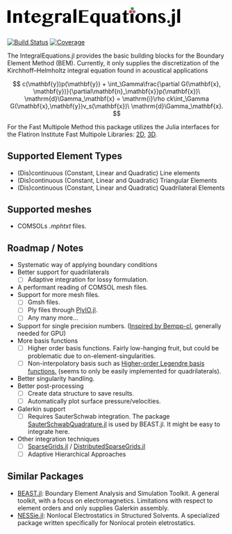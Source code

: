 # <img src="integral_equations.png" alt="drawing" width="400"/>

[![Build Status](https://github.com/mipals/IntegralEquations.jl/actions/workflows/CI.yml/badge.svg?branch=main)](https://github.com/mipals/IntegralEquations.jl/actions/workflows/CI.yml?query=branch%3Amain)
[![Coverage](https://codecov.io/gh/mipals/IntegralEquations.jl/branch/main/graph/badge.svg)](https://codecov.io/gh/mipals/IntegralEquations.jl)

The IntegralEquations.jl provides the basic building blocks for the Boundary Element Method (BEM). Currently, it only supplies the discretization of the Kirchhoff–Helmholtz integral equation found in acoustical applications

$$
c(\mathbf{y})p(\mathbf{y}) + \int_\Gamma\frac{\partial G(\mathbf{x}, \mathbf{y})}{\partial\mathbf{n}_\mathbf{x}}p(\mathbf{x})\ \mathrm{d}\Gamma_\mathbf{x} = \mathrm{i}\rho ck\int_\Gamma G(\mathbf{x},\mathbf{y})v_s(\mathbf{x})\ \mathrm{d}\Gamma_\mathbf{x}.
$$

For the Fast Multipole Method this package utilizes the Julia interfaces for the Flatiron Institute Fast Multipole Libraries: [2D](https://github.com/mipals/FMM2D.jl), [3D](https://github.com/flatironinstitute/FMM3D/tree/master/julia).

## Supported Element Types
* (Dis)continuous (Constant, Linear and Quadratic) Line elements
* (Dis)continuous (Constant, Linear and Quadratic) Triangular Elements
* (Dis)continuous (Constant, Linear and Quadratic) Quadrilateral Elements

## Supported meshes
* COMSOLs *.mphtxt* files. 

## Roadmap / Notes
* Systematic way of applying boundary conditions
* Better support for quadrilaterals
    - [ ] Adaptive integration for lossy formulation.
* A performant reading of COMSOL mesh files.
* Support for more mesh files. 
    - [ ] Gmsh files.
    - [ ] Ply files through [PlyIO.jl](https://github.com/JuliaGeometry/PlyIO.jl).
    - [ ] Any many more...
* Support for single precision numbers. ([Inspired by Bempp-cl](https://www.mscroggs.co.uk/papers/2021-cise.pdf), generally needed for GPU)
* More basis functions
    - [ ] Higher order basis functions. Fairly low-hanging fruit, but could be problematic due to on-element-singularities.
    - [ ] Non-interpolatory basis such as [Higher-order Legendre basis functions.](https://ieeexplore.ieee.org/document/1353496) (seems to only be easily implemented for quadrilaterals).
* Better singularity handling.
* Better post-processing 
    - [ ] Create data structure to save results.
    - [ ] Automatically plot surface pressure/velocities.
* Galerkin support
    - [ ] Requires SauterSchwab integration. The package [SauterSchwabQuadrature.jl](https://github.com/ga96tik/SauterSchwabQuadrature.jl) is used by BEAST.jl. It might be easy to integrate here.
* Other integration techniques
    - [ ] [SparseGrids.jl](https://github.com/robertdj/SparseGrids.jl) / [DistributedSparseGrids.jl](https://github.com/baxmittens/DistributedSparseGrids.jl)
    - [ ] Adaptive Hierarchical Approaches

## Similar Packages
* [BEAST.jl](https://github.com/krcools/BEAST.jl): Boundary Element Analysis and Simulation Toolkit. A general toolkit, with a focus on electromagnetics. Limitations with respect to element orders and only supplies Galerkin assembly. 
* [NESSie.jl](https://github.com/tkemmer/NESSie.jl): Nonlocal Electrostatics in Structured Solvents. A specialized package written specifically for Nonlocal protein eletrostatics. 
